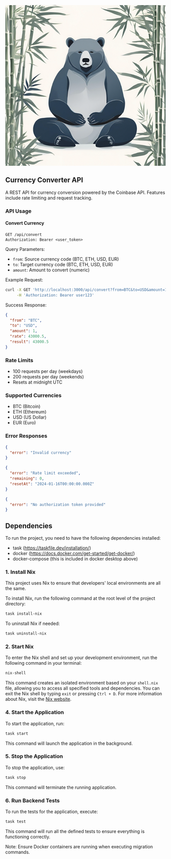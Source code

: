 <div align="center">

![A bear](images/yona.png)

</div>

## Currency Converter API

A REST API for currency conversion powered by the Coinbase API. Features include rate limiting and request tracking.

### API Usage

#### Convert Currency

```http
GET /api/convert
Authorization: Bearer <user_token>
```

Query Parameters:

- `from`: Source currency code (BTC, ETH, USD, EUR)
- `to`: Target currency code (BTC, ETH, USD, EUR)
- `amount`: Amount to convert (numeric)

Example Request:

```bash
curl -X GET 'http://localhost:3000/api/convert?from=BTC&to=USD&amount=1' \
     -H 'Authorization: Bearer user123'
```

Success Response:

```json
{
  "from": "BTC",
  "to": "USD",
  "amount": 1,
  "rate": 43000.5,
  "result": 43000.5
}
```

### Rate Limits

- 100 requests per day (weekdays)
- 200 requests per day (weekends)
- Resets at midnight UTC

### Supported Currencies

- BTC (Bitcoin)
- ETH (Ethereum)
- USD (US Dollar)
- EUR (Euro)

### Error Responses

```json
{
  "error": "Invalid currency"
}
```

```json
{
  "error": "Rate limit exceeded",
  "remaining": 0,
  "resetAt": "2024-01-16T00:00:00.000Z"
}
```

```json
{
  "error": "No authorization token provided"
}
```

## Dependencies

To run the project, you need to have the following dependencies installed:

- task (https://taskfile.dev/installation/)
- docker (https://docs.docker.com/get-started/get-docker/)
- docker-compose (this is included in docker desktop above)

### 1. Install Nix

This project uses Nix to ensure that developers' local environments are all the same.

To install Nix, run the following command at the root level of the project directory:

```bash
task install-nix
```

To uninstall Nix if needed:

```bash
task uninstall-nix
```

### 2. Start Nix

To enter the Nix shell and set up your development environment, run the following command in your terminal:

```bash
nix-shell
```

This command creates an isolated environment based on your `shell.nix` file, allowing you to access all specified tools and dependencies. You can exit the Nix shell by typing `exit` or pressing `Ctrl + D`. For more information about Nix, visit the [Nix website](https://nixos.org/nix/).

### 4. Start the Application

To start the application, run:

```bash
task start
```

This command will launch the application in the background.

### 5. Stop the Application

To stop the application, use:

```bash
task stop
```

This command will terminate the running application.

### 6. Run Backend Tests

To run the tests for the application, execute:

```bash
task test
```

This command will run all the defined tests to ensure everything is functioning correctly.

Note: Ensure Docker containers are running when executing migration commands.
